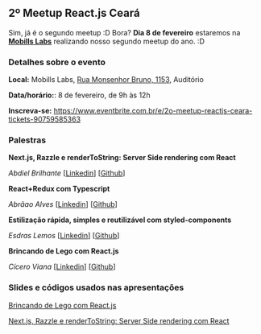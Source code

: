## 2º Meetup React.js Ceará

Sim, já é o segundo meetup :D Bora? **Dia 8 de fevereiro** estaremos na **[Mobills Labs](https://www.google.com/maps/place/Mobills+Labs/@-3.7332644,-38.5093301,15z/data=!4m2!3m1!1s0x0:0x5aa4dda3dc92877a?sa=X&ved=2ahUKEwiIvqK9zJTnAhURj1kKHbMPCDgQ_BIwEnoECAwQCg)** realizando nosso segundo meetup do ano. :D

### Detalhes sobre o evento

**Local:** Mobills Labs, [Rua Monsenhor Bruno, 1153](https://www.google.com/maps/place/Mobills+Labs/@-3.7332644,-38.5093301,15z/data=!4m2!3m1!1s0x0:0x5aa4dda3dc92877a?sa=X&ved=2ahUKEwiIvqK9zJTnAhURj1kKHbMPCDgQ_BIwEnoECAwQCg), Auditório

**Data/horário:**: 8 de fevereiro, de 9h às 12h

**Inscreva-se:** https://www.eventbrite.com.br/e/2o-meetup-reactjs-ceara-tickets-90759585363

### Palestras

**Next.js, Razzle e renderToString: Server Side rendering com React**

_Abdiel Brilhante_ [[Linkedin](https://www.linkedin.com/in/abdiel-brilhante-245a47135/)] [[Github](https://github.com/abdielbrilhante)]

**React+Redux com Typescript**

_Abrãao Alves_ [[Linkedin](https://www.linkedin.com/in/abraaoalves/)] [[Github](https://github.com/AbraaoAlves)]

**Estilização rápida, simples e reutilizável com styled-components**

_Esdras Lemos_ [[Linkedin](https://www.linkedin.com/in/esdras-lemos-04400b158/)] [[Github](https://github.com/EsdrasL)]

**Brincando de Lego com React.js**

_Cícero Viana_ [[Linkedin](https://www.linkedin.com/in/cicero-viana-ba4a2029/)] [[Github](https://github.com/cicerohen)]

### Slides e códigos usados nas apresentações

[Brincando de Lego com React.js](https://github.com/cicerohen/reusabilidade-com-hooks)

[Next.js, Razzle e renderToString: Server Side rendering com React](https://reactjs-ce-ssr.netlify.com/slides/1)
